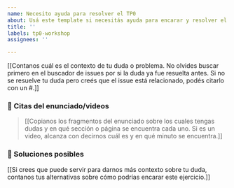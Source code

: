 ```yaml
---
name: Necesito ayuda para resolver el TP0
about: Usá este template si necesitás ayuda para encarar y resolver el TP0.
title: ''
labels: tp0-workshop
assignees: ''

---
```


[[Contanos cuál es el contexto de tu duda o problema. No olvides buscar primero en el buscador de issues por si la duda ya fue resuelta antes. Si no se resuelve tu duda pero creés que el issue está relacionado, podés citarlo con un #.]]

### 📔 Citas del enunciado/videos
> [[Copianos los fragmentos del enunciado sobre los cuales tengas dudas y en qué sección o página se encuentra cada uno. Si es un video, alcanza con decirnos cuál es y en qué minuto se encuentra.]]

### 💭 Soluciones posibles
[[Si crees que puede servir para darnos más contexto sobre tu duda, contanos tus alternativas sobre cómo podrías encarar este ejercicio.]]
